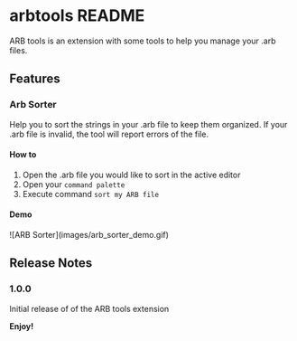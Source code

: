 # arbtools README

ARB tools is an extension with some tools to help you manage your .arb files. 

## Features

### Arb Sorter 

Help you to sort the strings in your .arb file to keep them organized. If your .arb file is invalid, the tool will report errors of the file.

#### How to
1. Open the .arb file you would like to sort in the active editor
1. Open your `command palette`
1. Execute command `sort my ARB file`

#### Demo
\!\[ARB Sorter\]\(images/arb_sorter_demo.gif\)

## Release Notes

### 1.0.0

Initial release of of the ARB tools extension

**Enjoy!**
